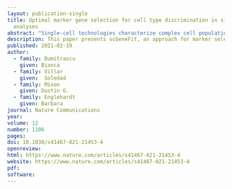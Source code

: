 ```yaml
---
layout: publication-single
title: Optimal marker gene selection for cell type discrimination in single cell
  analyses
abstract: "Single-cell technologies characterize complex cell populations across multiple data  modalities at unprecedented scale and resolution. Multi-omic data for single cell gene expression, in situ hybridization, or single cell chromatin states are increasingly available across diverse tissue types. When isolating specific cell types from a sample of disassociated cells or performing in situ sequencing in collections of heterogeneous cells, one challenging task is to select a small set of informative markers that robustly enable the identification and discrimination of specific cell types or cell states as precisely as possible. Given single cell RNA-seq data and a set of cellular labels to discriminate, scGeneFit selects gene markers that jointly optimize cell label recovery using label-aware compressive classification methods. This results in a substantially more robust and less redundant set of markers than existing methods, most of which identify markers that separate each cell label from the rest. When applied to a data set given a hierarchy of cell types as labels, the markers found by our method improves the recovery of the cell type hierarchy with fewer markers than existing methods using a computationally efficient and principled optimization."
description: This paper presents scGeneFit, an approach for marker selection in single cell RNA-seq. This method selects gene markers that jointly optimize cell label recovery using label-aware compressive classification methods. 
published: 2021-02-19
author: 
  - family: Dumitrascu
    given: Bianca
  - family: Villar
    given:  Soledad 
  - family: Mixon 
    given: Dustin G. 
  - family: Englehardt
    given: Barbara
journal: Nature Communications
year:
volume: 12
number: 1186
pages:
doi: 10.1038/s41467-021-21453-4
openreview:
html: https://www.nature.com/articles/s41467-021-21453-4
website: https://www.nature.com/articles/s41467-021-21453-4
pdf:
software:
---
```

